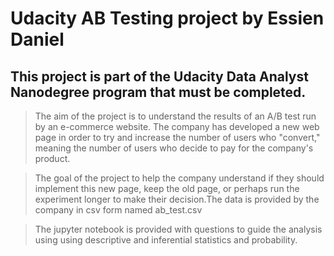 # Udacity AB Testing project by Essien Daniel

## This project is part of the Udacity Data Analyst Nanodegree program that must be completed.

> The aim of the project is to understand the results of an A/B test run by an e-commerce website. The company has developed a new web page in order to try and increase the number of users who "convert," meaning the number of users who decide to pay for the company's product. 

> The goal of the project to help the company understand if they should implement this new page, keep the old page, or perhaps run the experiment longer to make their decision.The data is provided by the company in csv form named ab_test.csv

> The jupyter notebook is provided with questions to guide the analysis using using descriptive and inferential statistics and probability.